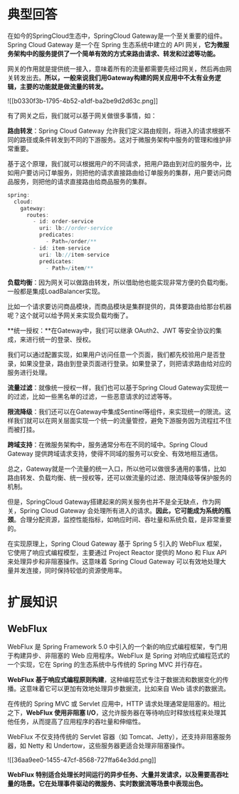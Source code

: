 # 典型回答


在如今的SpringCloud生态中，SpringCloud Gateway是一个至关重要的组件。Spring Cloud Gateway 是一个在 Spring 生态系统中建立的 API 网关，**它为微服务架构中的服务提供了一个简单有效的方式来路由请求、转发和过滤等功能。**



网关的作用就是提供统一接入，意味着所有的流量都需要先经过网关，然后再由网关转发出去。**所以，一般来说我们用Gateway构建的网关应用中不太有业务逻辑，主要的功能就是做流量的转发。**



![[b0330f3b-1795-4b52-a1df-ba2be9d2d63c.png]]



有了网关之后，我们就可以基于网关做很多事情，如：



**路由转发**：Spring Cloud Gateway 允许我们定义路由规则，将进入的请求根据不同的路径或条件转发到不同的下游服务。这对于微服务架构中服务的管理和维护非常重要。



基于这个原理，我们就可以根据用户的不同请求，把用户路由到对应的服务中，比如用户要访问订单服务，则把他的请求直接路由给订单服务的集群，用户要访问商品服务，则把他的请求直接路由给商品服务的集群。



```java
spring:
  cloud:
    gateway:
      routes:
        - id: order-service
          uri: lb://order-service
          predicates:
            - Path=/order/**
        - id: item-service
          uri: lb://item-service
          predicates:
            - Path=/item/**

```



**负载均衡**：因为网关可以做路由转发，所以借助他也能实现非常方便的负载均衡。一般都是集成LoadBalancer实现。



比如一个请求要访问商品模块，而商品模块是集群提供的，具体要路由给那台机器呢？这个就可以给予网关来实现负载均衡了。



**统一授权：**在Gateway中，我们可以继承 OAuth2、JWT 等安全协议的集成，来进行统一的登录、授权。



我们可以通过配置实现，如果用户访问任意一个页面，我们都先校验用户是否登录，如果没登录，路由到登录页面进行登录。如果登录了，则把请求路由给对应的服务进行处理。



**流量过滤**：就像统一授权一样，我们也可以基于Spring Cloud Gateway实现统一的过滤，比如一些黑名单的过滤，一些恶意请求的过滤等等。



**限流降级**：我们还可以在Gateway中集成Sentinel等组件，来实现统一的限流。这样我们就可以在网关层面实现一个统一的流量管控，避免下游服务因为流程扛不住而被打挂。



**跨域支持**：在微服务架构中，服务通常分布在不同的域中。Spring Cloud Gateway 提供跨域请求支持，使得不同域的服务可以安全、有效地相互通信。



总之，Gateway就是一个流量的统一入口，所以他可以做很多通用的事情，比如路由转发、负载均衡、统一授权等，还可以做流量的过滤、限流降级等保护服务的机制。



但是，SpringCloud Gateway搭建起来的网关服务也并不是全无缺点，作为网关，Spring Cloud Gateway 会处理所有进入的请求。**因此，它可能成为系统的瓶颈**。合理分配资源，监控性能指标，如响应时间、吞吐量和系统负载，是非常重要的。



在实现原理上，Spring Cloud Gateway 基于 Spring 5 引入的 WebFlux 框架，它使用了响应式编程模型，主要通过 Project Reactor 提供的 Mono 和 Flux API 来处理异步和非阻塞操作。这意味着 Spring Cloud Gateway 可以有效地处理大量并发连接，同时保持较低的资源使用率。



# 扩展知识


## WebFlux
  
WebFlux 是 Spring Framework 5.0 中引入的一个新的响应式编程框架，专门用于构建异步、非阻塞的 Web 应用程序。WebFlux 是 Spring 对响应式编程范式的一个实现，它在 Spring 的生态系统中与传统的 Spring MVC 并行存在。



**WebFlux 基于响应式编程原则构建**，这种编程范式专注于数据流和数据变化的传播。这意味着它可以更加有效地处理异步数据流，比如来自 Web 请求的数据流。



在传统的 Spring MVC 或 Servlet 应用中，HTTP 请求处理通常是阻塞的。相比之下，**WebFlux 使用非阻塞 I/O**，这允许服务器在等待响应时释放线程来处理其他任务，从而提高了应用程序的吞吐量和伸缩性。



WebFlux 不仅支持传统的 Servlet 容器（如 Tomcat、Jetty），还支持非阻塞服务器，如 Netty 和 Undertow，这些服务器更适合处理非阻塞操作。



![[36aa9ee0-1455-47cf-8568-727ffa64e3dd.png]]



**WebFlux 特别适合处理长时间运行的异步任务、大量并发请求，以及需要高吞吐量的场景。它在处理事件驱动的微服务、实时数据流等场景中表现出色。**

  
 

